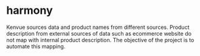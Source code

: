 # harmony
Kenvue sources data and product names from different sources. Product description from external sources of data such as ecommerce website do not map with internal product description. The objective of the project is to automate this mapping.
